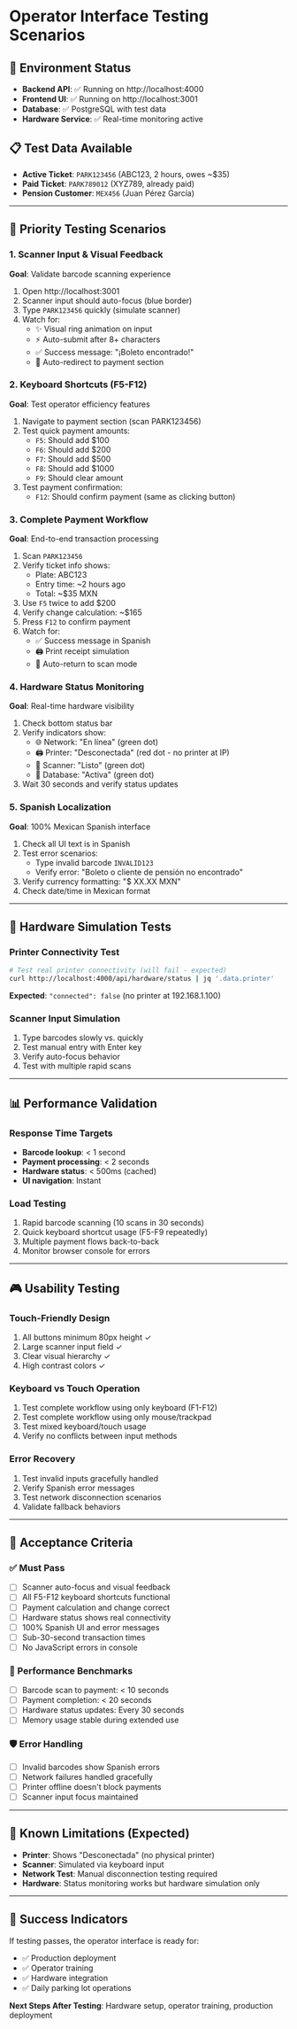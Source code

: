 # Operator Interface Testing Scenarios

## 🚀 Environment Status
- **Backend API**: ✅ Running on http://localhost:4000
- **Frontend UI**: ✅ Running on http://localhost:3001
- **Database**: ✅ PostgreSQL with test data
- **Hardware Service**: ✅ Real-time monitoring active

## 📋 Test Data Available
- **Active Ticket**: `PARK123456` (ABC123, 2 hours, owes ~$35)
- **Paid Ticket**: `PARK789012` (XYZ789, already paid)
- **Pension Customer**: `MEX456` (Juan Pérez García)

---

## 🎯 Priority Testing Scenarios

### 1. Scanner Input & Visual Feedback
**Goal**: Validate barcode scanning experience
1. Open http://localhost:3001
2. Scanner input should auto-focus (blue border)
3. Type `PARK123456` quickly (simulate scanner)
4. Watch for:
   - ✨ Visual ring animation on input
   - ⚡ Auto-submit after 8+ characters
   - ✅ Success message: "¡Boleto encontrado!"
   - 🔄 Auto-redirect to payment section

### 2. Keyboard Shortcuts (F5-F12)
**Goal**: Test operator efficiency features
1. Navigate to payment section (scan PARK123456)
2. Test quick payment amounts:
   - `F5`: Should add $100
   - `F6`: Should add $200  
   - `F7`: Should add $500
   - `F8`: Should add $1000
   - `F9`: Should clear amount
3. Test payment confirmation:
   - `F12`: Should confirm payment (same as clicking button)

### 3. Complete Payment Workflow
**Goal**: End-to-end transaction processing
1. Scan `PARK123456`
2. Verify ticket info shows:
   - Plate: ABC123
   - Entry time: ~2 hours ago
   - Total: ~$35 MXN
3. Use `F5` twice to add $200
4. Verify change calculation: ~$165
5. Press `F12` to confirm payment
6. Watch for:
   - ✅ Success message in Spanish
   - 🖨️ Print receipt simulation
   - 🔄 Auto-return to scan mode

### 4. Hardware Status Monitoring
**Goal**: Real-time hardware visibility
1. Check bottom status bar
2. Verify indicators show:
   - 🌐 Network: "En línea" (green dot)
   - 🖨️ Printer: "Desconectada" (red dot - no printer at IP)
   - 📱 Scanner: "Listo" (green dot)
   - 💾 Database: "Activa" (green dot)
3. Wait 30 seconds and verify status updates

### 5. Spanish Localization
**Goal**: 100% Mexican Spanish interface
1. Check all UI text is in Spanish
2. Test error scenarios:
   - Type invalid barcode `INVALID123`
   - Verify error: "Boleto o cliente de pensión no encontrado"
3. Verify currency formatting: "$ XX.XX MXN"
4. Check date/time in Mexican format

---

## 🔧 Hardware Simulation Tests

### Printer Connectivity Test
```bash
# Test real printer connectivity (will fail - expected)
curl http://localhost:4000/api/hardware/status | jq '.data.printer'
```
**Expected**: `"connected": false` (no printer at 192.168.1.100)

### Scanner Input Simulation
1. Type barcodes slowly vs. quickly
2. Test manual entry with Enter key
3. Verify auto-focus behavior
4. Test with multiple rapid scans

---

## 📊 Performance Validation

### Response Time Targets
- **Barcode lookup**: < 1 second
- **Payment processing**: < 2 seconds  
- **Hardware status**: < 500ms (cached)
- **UI navigation**: Instant

### Load Testing
1. Rapid barcode scanning (10 scans in 30 seconds)
2. Quick keyboard shortcut usage (F5-F9 repeatedly)
3. Multiple payment flows back-to-back
4. Monitor browser console for errors

---

## 🎮 Usability Testing

### Touch-Friendly Design
1. All buttons minimum 80px height ✓
2. Large scanner input field ✓
3. Clear visual hierarchy ✓
4. High contrast colors ✓

### Keyboard vs Touch Operation
1. Test complete workflow using only keyboard (F1-F12)
2. Test complete workflow using only mouse/trackpad
3. Test mixed keyboard/touch usage
4. Verify no conflicts between input methods

### Error Recovery
1. Test invalid inputs gracefully handled
2. Verify Spanish error messages
3. Test network disconnection scenarios
4. Validate fallback behaviors

---

## 🏁 Acceptance Criteria

### ✅ Must Pass
- [ ] Scanner auto-focus and visual feedback
- [ ] All F5-F12 keyboard shortcuts functional
- [ ] Payment calculation and change correct
- [ ] Hardware status shows real connectivity
- [ ] 100% Spanish UI and error messages
- [ ] Sub-30-second transaction times
- [ ] No JavaScript errors in console

### 🎯 Performance Benchmarks
- [ ] Barcode scan to payment: < 10 seconds
- [ ] Payment completion: < 20 seconds
- [ ] Hardware status updates: Every 30 seconds
- [ ] Memory usage stable during extended use

### 🛡️ Error Handling
- [ ] Invalid barcodes show Spanish errors
- [ ] Network failures handled gracefully
- [ ] Printer offline doesn't block payments
- [ ] Scanner input focus maintained

---

## 🚨 Known Limitations (Expected)
- **Printer**: Shows "Desconectada" (no physical printer)
- **Scanner**: Simulated via keyboard input
- **Network Test**: Manual disconnection testing required
- **Hardware**: Status monitoring works but hardware simulation only

---

## 🎉 Success Indicators
If testing passes, the operator interface is ready for:
- ✅ Production deployment
- ✅ Operator training
- ✅ Hardware integration
- ✅ Daily parking lot operations

**Next Steps After Testing**: Hardware setup, operator training, production deployment
